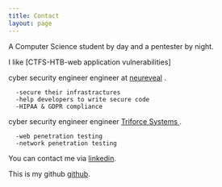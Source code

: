```yaml
---
title: Contact
layout: page
---
```

A Computer Science student by day and a pentester by night.

I like [CTFS-HTB-web application vulnerabilities] 

cyber security engineer engineer at [neureveal](https://neureveal.ai) .

      -secure their infrastractures
      -help developers to write secure code
      -HIPAA & GDPR compliance

cyber security engineer engineer [Triforce Systems ](https://triforcesystems.com) .

      -web penetration testing
      -network penetration testing 

 


You can  contact  me via [linkedin](https://www.linkedin.com/in/karim-nour-eldin-77a681162/).


This is my github [github](https://github.com/python4004).
